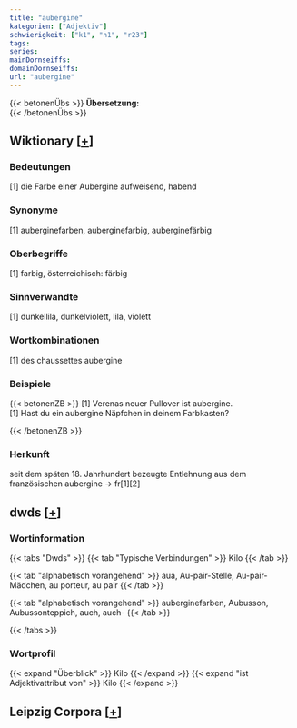 ```yaml
---
title: "aubergine"
kategorien: ["Adjektiv"]
schwierigkeit: ["k1", "h1", "r23"]
tags:
series:
mainDornseiffs:
domainDornseiffs:
url: "aubergine"
---
```


{{< betonenÜbs >}}
**Übersetzung:**  
{{< /betonenÜbs >}}

## Wiktionary [[+](https://de.wiktionary.org/wiki/aubergine)]

### Bedeutungen
[1] die Farbe einer Aubergine aufweisend, habend  

### Synonyme
[1] auberginefarben, auberginefarbig, auberginefärbig  

### Oberbegriffe
[1] farbig, österreichisch: färbig  

### Sinnverwandte
[1] dunkellila, dunkelviolett, lila, violett  

### Wortkombinationen
[1] des chaussettes aubergine  

### Beispiele
{{< betonenZB >}}
[1] Verenas neuer Pullover ist aubergine.  
[1] Hast du ein aubergine Näpfchen in deinem Farbkasten?  

{{< /betonenZB >}}
### Herkunft
seit dem späten 18. Jahrhundert bezeugte Entlehnung aus dem französischen aubergine → fr[1][2]  



## dwds [[+](https://www.dwds.de/wb/aubergine)]

### Wortinformation
{{< tabs "Dwds" >}}
{{< tab "Typische Verbindungen" >}}
Kilo
{{< /tab >}}

{{< tab "alphabetisch vorangehend" >}}
aua, Au-pair-Stelle, Au-pair-Mädchen, au porteur, au pair
{{< /tab >}}

{{< tab "alphabetisch vorangehend" >}}
auberginefarben, Aubusson, Aubussonteppich, auch, auch-
{{< /tab >}}

{{< /tabs >}}

### Wortprofil
{{< expand "Überblick" >}} Kilo {{< /expand >}}
{{< expand "ist Adjektivattribut von" >}} Kilo {{< /expand >}}

## Leipzig Corpora [[+](https://corpora.uni-leipzig.de/en/res?word=aubergine&corpusId=deu_newscrawl-public_2018)]

